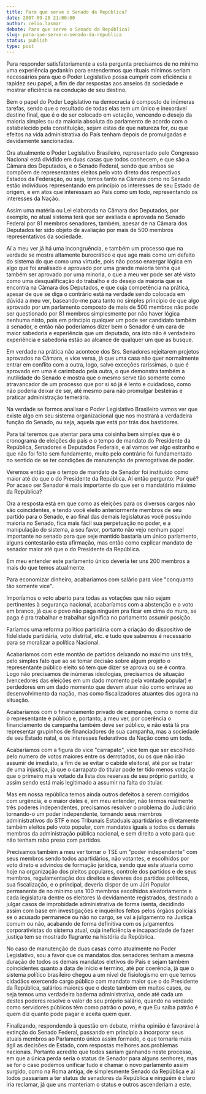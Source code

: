 ```yaml
---
title: Para que serve o Senado da República?
date: 2007-09-28 21:00:00
author: celio.lasmar
debate: Para que serve o Senado da República?
slug: para-que-serve-o-senado-da-republica
status: publish 
type: post
---
```


Para responder satisfatoriamente a esta pergunta precisamos de no mínimo uma experiência gedankin para entendermos que rituais mínimos seriam necessários para que o Poder Legislativo possa cumprir com eficiência e rapidez seu papel, a fim de dar respostas aos anseios da sociedade e mostrar eficiência na condução de seu destino.  

  

 Bem o papel do Poder Legislativo na democracia é composto de inúmeras tarefas, sendo que o resultado de todas elas tem um único e inexorável destino final, que é o de ser colocado em votação, vencendo o desejo da maioria simples ou da maioria absoluta do parlamento de acordo com o estabelecido pela constituição, sejam estas de que natureza for, ou que efeitos na vida administrativa do País tenham depois de promulgadas e devidamente sancionadas.  

  

Ora atualmente o Poder Legislativo Brasileiro, representado pelo Congresso Nacional está dividido em duas casas que todos conhecem, e que são a Câmara dos Deputados, e o Senado Federal, sendo que ambos se compõem de representantes eleitos pelo voto direto dos respectivos Estados da Federação, ou seja, temos tanto na Câmara como no Senado estão indivíduos representando em princípio os interesses de seu Estado de origem, e em atos que interessam ao País como um todo, representando os interesses da Nação.  

  

Assim uma matéria ou Lei elaborada na Câmara dos Deputados, por exemplo, no atual sistema terá que ser avaliada e aprovada no Senado Federal por 81 membros senadores, também, apesar de na Câmara dos Deputados ter sido objeto de avaliação por mais de 500 membros representativos da sociedade.  

  

Aí a meu ver já há uma incongruência, e também um processo que na verdade se mostra altamente burocrático e que age mais como um defeito do sistema do que como uma virtude, pois não posso enxergar lógica em algo que foi analisado e aprovado por uma grande maioria tenha que também ser aprovado por uma minoria, o que a meu ver pode ser até visto como uma desqualificação do trabalho e do desejo da maioria que se encontra na Câmara dos Deputados, e que cuja competência na prática, apesar de que se diga o contrário está na verdade sendo colocada em dúvida a meu ver, baseando-me para tanto no simples principio de que algo aprovado por um parlamento composto de mais de 500 membros não pode ser questionado por 81 membros simplesmente por não haver lógica nenhuma nisto, pois em princípio qualquer um pode ser candidato também a senador, e então não poderíamos dizer bem o Senador é um cara de maior sabedoria e experiência que um deputado, ora isto não é verdadeiro experiência e sabedoria estão ao alcance de qualquer um que as busque.  

  

Em verdade na prática não acontece dos Srs. Senadores rejeitarem projetos aprovados na Câmara, e vice versa, já que uma casa não quer normalmente entrar em conflito com a outra, logo, salvo exceções raríssimas, o que é aprovado em uma é carimbado pela outra, o que demonstra também a inutilidade do Senado e mostra que o mesmo serve tão somente como atravancador de um processo que por si só já é lento e cuidadoso, como não poderia deixar de ser, até mesmo para não promulgar besteiras e praticar administração temerária.  

  

Na verdade se formos analisar o Poder Legislativo Brasileiro vamos ver que existe algo em seu sistema organizacional que nos mostrará a verdadeira função do Senado, ou seja, aquela que está por trás dos bastidores.  

Para tal teremos que atentar para uma coisinha bem simples que é o cronograma de eleições do país e o tempo de mandato do Presidente da República, Senadores e Deputados Federais, e aí vamos ver algo estranho e que não foi feito sem fundamento, muito pelo contrário foi fundamentado no sentido de se ter condições de manutenção de prerrogativas de poder.  

Veremos então que o tempo de mandato de Senador foi instituído como maior até do que o do Presidente da República. Aí então pergunto: Por quê? Por acaso ser Senador é mais importante do que ser o mandatário máximo da República?  

  

Ora a resposta está em que como as eleições para os diversos cargos não são coincidentes, e tendo você eleito anteriormente membros de seu partido para o Senado, e ao final das demais legislaturas você possuindo maioria no Senado, fica mais fácil sua perpetuação no poder, e a manipulação do sistema, a seu favor, portanto não vejo nenhum papel importante no senado para que seje mantido bastaria um único parlamento, alguns contestarão esta afirmação, mas então como explicar mandato de senador maior até que o do Presidente da República.  

  

Em meu entender este parlamento único deveria ter uns 200 membros a mais do que temos atualmente.  

  

Para economizar dinheiro, acabaríamos com salário para vice "conquanto tão somente vice".  

  

Imporíamos o voto aberto para todas as votações que não sejam pertinentes à segurança nacional, acabaríamos com a abstenção e o voto em branco, já que o povo não paga ninguém pra ficar em cima do muro, se paga é pra trabalhar e trabalhar significa no parlamento assumir posição.  

  

Faríamos uma reforma político partidária com a criação do dispositivo de fidelidade partidária, voto distrital, etc. e tudo que sabemos é necessário para se moralizar a política Nacional.  

  

Acabaríamos com este montão de partidos deixando no máximo uns três, pelo simples fato que ao se tomar decisão sobre algum projeto o representante público eleito só tem que dizer se aprova ou se é contra. Logo não precisamos de inúmeras ideologias, precisamos de situação (vencedores das eleições em um dado momento pela vontade popular) e perdedores em um dado momento que devem atuar não como entrave ao desenvolvimento da nação, mas como fiscalizadores atuantes dos agora na situação.  

  

Acabaríamos com o financiamento privado de campanha, como o nome diz o representante é público e, portanto, a meu ver, por coerência o financiamento de campanha também deve ser público, e não está lá pra representar grupinhos de financiadores de sua campanha, mas a sociedade de seu Estado natal, e os interesses federativos da Nação como um todo.  

  

Acabaríamos com a figura do vice "carrapato", vice tem que ser escolhido pelo numero de votos maiores entre os derrotados, ou os que não irão assumir de imediato, a fim de se evitar o cabide eleitoral, até por se tratar de uma injustiça, já que o carrapato do titular pode ter tido menos votação que o primeiro mais votado da lista dos reservas de seu próprio partido, e assim sendo está mais legitimado a assumir na falta do titular.  

  

Mas em nossa república temos ainda outros defeitos a serem corrigidos com urgência, e o maior deles é, em meu entender, não termos realmente três poderes independentes, precisamos resolver o problema do Judiciário tornando-o um poder independente, tornando seus membros administrativos do STF e nos Tribunais Estaduais apartidários e diretamente também eleitos pelo voto popular, com mandatos iguais a todos os demais membros da administração pública nacional, e sem direito a voto para que não tenham rabo preso com partidos.  

  

Precisamos também a meu ver tornar o TSE um "poder independente" com seus membros sendo todos apartidários, não votantes, e escolhidos por voto direto e advindos de formação jurídica, sendo que este atuaria como hoje na organização dos pleitos populares, controle dos partidos e de seus membros, regulamentação dos direitos e deveres dos partidos políticos, sua fiscalização, e o principal, deveria dispor de um Júri Popular permanente de no mínimo uns 100 membros escolhidos aleatoriamente a cada legislatura dentre os eleitores lá devidamente registrados, destinado a julgar casos de improbidade administrativa de forma isenta, decidindo assim com base em investigações e inquéritos feitos pelos órgãos policiais se o acusado permanece ou não no cargo, se vai a julgamento na Justiça comum ou não, acabando de forma definitiva com os julgamentos corporativistas do sistema atual, cuja ineficiência e incapacidade de fazer justiça tem se mostrado flagrante na história da República.   

  

No caso de manutenção de duas casas como atualmente no Poder Legislativo, sou a favor que os mandatos dos senadores tenham a mesma duração de todos os demais mandatos eletivos do País e sejam também coincidentes quanto a data de início e termino, até por coerência, já que o sistema político brasileiro chegou a um nível de fisiologismo em que temos cidadãos exercendo cargo público com mandato maior que o do Presidente da República, salários maiores que o deste também em muitos casos, ou seja temos uma verdadeira baderna administrativa, onde até cada um destes poderes resolve o valor de seu próprio salário, quando na verdade como servidores públicos têm como patrão o povo, e que Eu saiba patrão é quem diz quanto pode pagar e aceita quem quer.  

  

Finalizando, respondendo à questão em debate, minha opinião é favorável à extinção do Senado Federal, passando em princípio a incorporar seus atuais membros ao Parlamento único assim formado, o que tornaria mais ágil as decisões de Estado, com respostas melhores aos problemas nacionais. Portanto acredito que todos sairiam ganhando neste processo, em que a única perda seria o status de Senador para alguns senhores, mas se for o caso podemos unificar tudo e chamar o novo parlamento assim surgido, como na Roma antiga, de simplesmente Senado da República e aí todos passariam a ter status de senadores da República e ninguém é claro iria reclamar, já que uns manteriam o status e outros ascenderiam a este.
